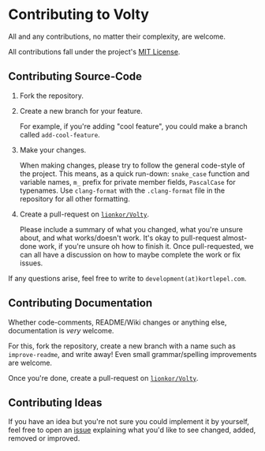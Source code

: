 # Contributing to Volty

All and any contributions, no matter their complexity, are welcome.

All contributions fall under the project's [MIT License](https://github.com/lionkor/Volty/blob/master/LICENSE).

## Contributing Source-Code

1. Fork the repository.

2. Create a new branch for your feature. 

   For example, if you're adding "cool feature", you could make a branch called `add-cool-feature`.

2. Make your changes.
  
   When making changes, please try to follow the general code-style of the project. This means, as a quick run-down: `snake_case` function and variable names, 
   `m_` prefix for private member fields, `PascalCase` for typenames. Use `clang-format` with the `.clang-format` file in the repository for all other formatting.

3. Create a pull-request on [`lionkor/Volty`](https://github.com/lionkor/Volty).
   
   Please include a summary of what you changed, what you're unsure about, and what works/doesn't work. It's okay to pull-request almost-done work,
   if you're unsure oh how to finish it. Once pull-requested, we can all have a discussion on how to maybe complete the work or fix issues.
   
If any questions arise, feel free to write to `development(at)kortlepel.com`.

## Contributing Documentation

Whether code-comments, README/Wiki changes or anything else, documentation is *very* welcome.

For this, fork the repository, create a new branch with a name such as `improve-readme`, and write away! 
Even small grammar/spelling improvements are welcome.

Once you're done, create a pull-request on [`lionkor/Volty`](https://github.com/lionkor/Volty).

## Contributing Ideas

If you have an idea but you're not sure you could implement it by yourself, feel free to open an [issue](https://github.com/lionkor/Volty/issues) explaining what you'd like to see changed, added, removed or improved. 

